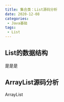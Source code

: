 ```yaml
---
title: 集合类：List源码分析
date: 2020-12-08
categories:
 - Java基础
tags:
 - List
---
```


## List的数据结构

是是是

## ArrayList源码分析

ArrayList
